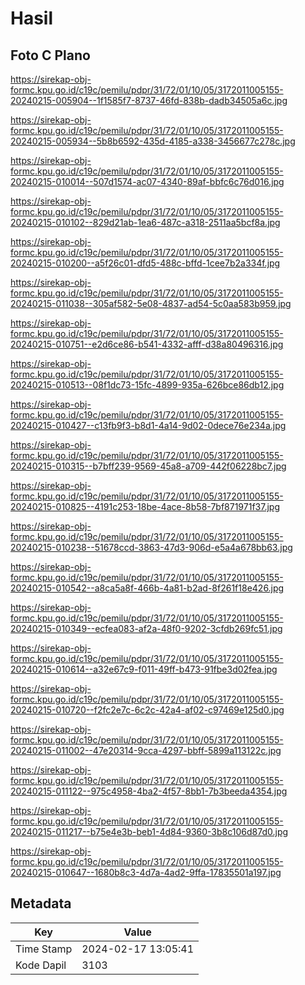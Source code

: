 # Hasil

## Foto C Plano

https://sirekap-obj-formc.kpu.go.id/c19c/pemilu/pdpr/31/72/01/10/05/3172011005155-20240215-005904--1f1585f7-8737-46fd-838b-dadb34505a6c.jpg

https://sirekap-obj-formc.kpu.go.id/c19c/pemilu/pdpr/31/72/01/10/05/3172011005155-20240215-005934--5b8b6592-435d-4185-a338-3456677c278c.jpg

https://sirekap-obj-formc.kpu.go.id/c19c/pemilu/pdpr/31/72/01/10/05/3172011005155-20240215-010014--507d1574-ac07-4340-89af-bbfc6c76d016.jpg

https://sirekap-obj-formc.kpu.go.id/c19c/pemilu/pdpr/31/72/01/10/05/3172011005155-20240215-010102--829d21ab-1ea6-487c-a318-2511aa5bcf8a.jpg

https://sirekap-obj-formc.kpu.go.id/c19c/pemilu/pdpr/31/72/01/10/05/3172011005155-20240215-010200--a5f26c01-dfd5-488c-bffd-1cee7b2a334f.jpg

https://sirekap-obj-formc.kpu.go.id/c19c/pemilu/pdpr/31/72/01/10/05/3172011005155-20240215-011038--305af582-5e08-4837-ad54-5c0aa583b959.jpg

https://sirekap-obj-formc.kpu.go.id/c19c/pemilu/pdpr/31/72/01/10/05/3172011005155-20240215-010751--e2d6ce86-b541-4332-afff-d38a80496316.jpg

https://sirekap-obj-formc.kpu.go.id/c19c/pemilu/pdpr/31/72/01/10/05/3172011005155-20240215-010513--08f1dc73-15fc-4899-935a-626bce86db12.jpg

https://sirekap-obj-formc.kpu.go.id/c19c/pemilu/pdpr/31/72/01/10/05/3172011005155-20240215-010427--c13fb9f3-b8d1-4a14-9d02-0dece76e234a.jpg

https://sirekap-obj-formc.kpu.go.id/c19c/pemilu/pdpr/31/72/01/10/05/3172011005155-20240215-010315--b7bff239-9569-45a8-a709-442f06228bc7.jpg

https://sirekap-obj-formc.kpu.go.id/c19c/pemilu/pdpr/31/72/01/10/05/3172011005155-20240215-010825--4191c253-18be-4ace-8b58-7bf871971f37.jpg

https://sirekap-obj-formc.kpu.go.id/c19c/pemilu/pdpr/31/72/01/10/05/3172011005155-20240215-010238--51678ccd-3863-47d3-906d-e5a4a678bb63.jpg

https://sirekap-obj-formc.kpu.go.id/c19c/pemilu/pdpr/31/72/01/10/05/3172011005155-20240215-010542--a8ca5a8f-466b-4a81-b2ad-8f261f18e426.jpg

https://sirekap-obj-formc.kpu.go.id/c19c/pemilu/pdpr/31/72/01/10/05/3172011005155-20240215-010349--ecfea083-af2a-48f0-9202-3cfdb269fc51.jpg

https://sirekap-obj-formc.kpu.go.id/c19c/pemilu/pdpr/31/72/01/10/05/3172011005155-20240215-010614--a32e67c9-f011-49ff-b473-91fbe3d02fea.jpg

https://sirekap-obj-formc.kpu.go.id/c19c/pemilu/pdpr/31/72/01/10/05/3172011005155-20240215-010720--f2fc2e7c-6c2c-42a4-af02-c97469e125d0.jpg

https://sirekap-obj-formc.kpu.go.id/c19c/pemilu/pdpr/31/72/01/10/05/3172011005155-20240215-011002--47e20314-9cca-4297-bbff-5899a113122c.jpg

https://sirekap-obj-formc.kpu.go.id/c19c/pemilu/pdpr/31/72/01/10/05/3172011005155-20240215-011122--975c4958-4ba2-4f57-8bb1-7b3beeda4354.jpg

https://sirekap-obj-formc.kpu.go.id/c19c/pemilu/pdpr/31/72/01/10/05/3172011005155-20240215-011217--b75e4e3b-beb1-4d84-9360-3b8c106d87d0.jpg

https://sirekap-obj-formc.kpu.go.id/c19c/pemilu/pdpr/31/72/01/10/05/3172011005155-20240215-010647--1680b8c3-4d7a-4ad2-9ffa-17835501a197.jpg


## Metadata

| Key        | Value               |
| ---------- | ------------------- |
| Time Stamp | 2024-02-17 13:05:41 |
| Kode Dapil | 3103                |



